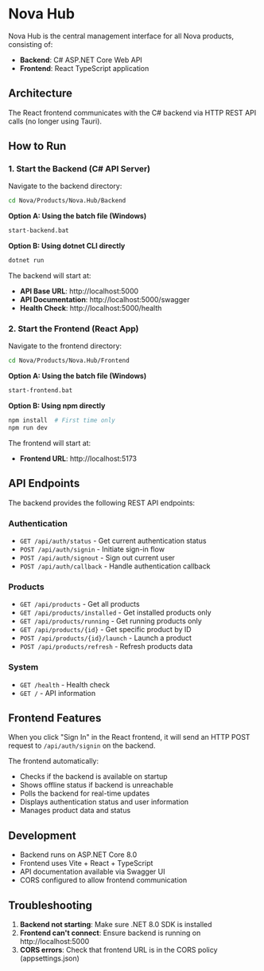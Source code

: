 # Nova Hub

Nova Hub is the central management interface for all Nova products, consisting of:
- **Backend**: C# ASP.NET Core Web API
- **Frontend**: React TypeScript application

## Architecture

The React frontend communicates with the C# backend via HTTP REST API calls (no longer using Tauri).

## How to Run

### 1. Start the Backend (C# API Server)

Navigate to the backend directory:
```bash
cd Nova/Products/Nova.Hub/Backend
```

**Option A: Using the batch file (Windows)**
```bash
start-backend.bat
```

**Option B: Using dotnet CLI directly**
```bash
dotnet run
```

The backend will start at:
- **API Base URL**: http://localhost:5000
- **API Documentation**: http://localhost:5000/swagger
- **Health Check**: http://localhost:5000/health

### 2. Start the Frontend (React App)

Navigate to the frontend directory:
```bash
cd Nova/Products/Nova.Hub/Frontend
```

**Option A: Using the batch file (Windows)**
```bash
start-frontend.bat
```

**Option B: Using npm directly**
```bash
npm install  # First time only
npm run dev
```

The frontend will start at:
- **Frontend URL**: http://localhost:5173

## API Endpoints

The backend provides the following REST API endpoints:

### Authentication
- `GET /api/auth/status` - Get current authentication status
- `POST /api/auth/signin` - Initiate sign-in flow
- `POST /api/auth/signout` - Sign out current user
- `POST /api/auth/callback` - Handle authentication callback

### Products
- `GET /api/products` - Get all products
- `GET /api/products/installed` - Get installed products only
- `GET /api/products/running` - Get running products only
- `GET /api/products/{id}` - Get specific product by ID
- `POST /api/products/{id}/launch` - Launch a product
- `POST /api/products/refresh` - Refresh products data

### System
- `GET /health` - Health check
- `GET /` - API information

## Frontend Features

When you click "Sign In" in the React frontend, it will send an HTTP POST request to `/api/auth/signin` on the backend.

The frontend automatically:
- Checks if the backend is available on startup
- Shows offline status if backend is unreachable
- Polls the backend for real-time updates
- Displays authentication status and user information
- Manages product data and status

## Development

- Backend runs on ASP.NET Core 8.0
- Frontend uses Vite + React + TypeScript
- API documentation available via Swagger UI
- CORS configured to allow frontend communication

## Troubleshooting

1. **Backend not starting**: Make sure .NET 8.0 SDK is installed
2. **Frontend can't connect**: Ensure backend is running on http://localhost:5000
3. **CORS errors**: Check that frontend URL is in the CORS policy (appsettings.json) 